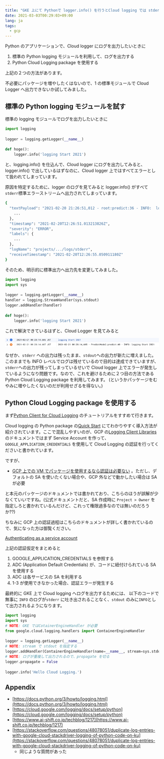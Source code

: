 ```yaml
---
title: "GKE 上にて Pythonで logger.info() を行うとCloud logging では stderr に保存され、すべてエラーになる問題への対処法"
date: 2021-03-03T00:29:03+09:00
lang: ja
tags:
  - gcp
---
```


Python のアプリケーションで、Cloud logger にログを出力したいときに

1. 標準の Python logging モジュールを利用して、ログを出力する
2. Python Cloud Logging package を使用する

上記の２つの方法があります。

不必要にパッケージを増やしたくはないので、1 の標準モジュールで Cloud Logger へ出力できないか試してみました。

## 標準の Python logging モジュールを試す

標準の logging モジュールでログを出力したいときに

```python
import logging

logger = logging.getLogger(__name__)

def hoge():
	logger.info('logging Start 2021')
```

と、logging.info() を仕込んで、Cloud logger にログを出力してみると、logger.info() で出しているはずなのに、Cloud logger 上ではすべてエラーとして扱われてしまっています。

原因を特定するために、logger のログを見てみると logger.info() がすべて `stderr`標準エラーストリームへ出力されてしまっています。

```bash
{
  "textPayload": "2021-02-20 21:26:51,012 - root:predict:36 - INFO:  logging Start\n",
	...
  },
  "timestamp": "2021-02-20T12:26:51.013213826Z",
  "severity": "ERROR",
  "labels": {
	...
  },
  "logName": "projects/.../logs/stderr",
  "receiveTimestamp": "2021-02-20T12:26:55.050911180Z"
}
```

そのため、明示的に標準出力へ出力先を変更してみました。

```python
import logging
import sys

logger = logging.getLogger(__name__)
handler = logging.StreamHandler(sys.stdout)
logger.addHandler(handler)

def hoge():
	logger.info('logging Start 2021')
```

これで解決できているはずと、Cloud Logger を見てみると

![Cloud logging duplicate log in stderr and stdout](/posts/2021-03-03/images/clooudlogging_stderr.png)

なぜか、`stderr` への出力は残ったまま、`stdout`への出力が新たに増えました。このままでも INFO レベルでログは残せているので目的は達成できていますが、`stderr`への出力が残ってしまっているせいで Cloud logger 上でエラーが発生しているようになり問題です。なので、これを避けるために２つ目の方法である Python Cloud Logging package を利用してみます。 (というかパッケージをむやみに増やしたくないのだが利用せざるを得ない。)

## Python Cloud Logging package を使用する

まず[Python Client for Cloud Logging](https://github.com/googleapis/python-logging) のチュートリアルをすすめて行きます。

Cloud logging の Python package の[Quick Start](https://github.com/googleapis/python-logging#quick-start) にてわかりやすく導入方法が紹介されています。ここで混乱しやすいのが、GCP の[Logging Client Libraries](https://cloud.google.com/logging/docs/reference/libraries#cloud-console) のドキュメントではまず Service Account を作って、`GOOGLE_APPLICATION_CREDENTIALS` を使用して Cloud Logging の認証を行ってくださいと書かれています。

ですが、

- [GCP 上での VM でパッケージを使用するなら認証は必要ない](https://googleapis.dev/python/google-api-core/latest/auth.html) 。ただし、デフォルトの SA を使いたくない場合や、GCP 外などで動かしたい場合は SA が必要

と本元のパッケージのドキュメントでは書かれており、こちらのほうが誤解が少なくていいですね。(公式ドキュメントだと、SA 作成時に `Project > Owner` を指定しろと書かれているんだけど、これって権限過多なのでは無いのだろうか??)

ちなみに GCP 上の認証過程はこちらのドキュメントが詳しく書かれているので、気になった方は御覧ください。

[Authenticating as a service account](https://cloud.google.com/docs/authentication/production)

上記の認証仮定をまとめると

1. GOOGLE_APPLICATION_CREDENTIALS を参照する
2. ADC (Application Default Credentials) が、コードに紐付けられている SA を使用する
3. ADC は各サービスの SA を利用する
4. 1-3 が使用できなかった場合、認証エラーが発生する

最終的に GKE 上で Cloud logging へログを出力するためには、
以下のコードで無事に `INFO` のログが`stderr` に吐き出されることなく、`stdout` のみに`INFO`として出力されるようになります。

```python
import logging
import sys
# NOTE: GKE ではCotainerEngineHandler が必要
from google.cloud.logging.handlers import ContainerEngineHandler

logger = logging.getLogger(__name__)
# NOTE: stream で stdout を指定する
logger.addHandler(ContainerEngineHandler(name=__name__, stream=sys.stdout))
# NOTE: ログが重複して出力されるので、propagate を切る
logger.propagate = False

logger.info('Hello Cloud Logging.')
```

## Appendix

- [https://docs.python.org/3/howto/logging.html](https://docs.python.org/3/howto/logging.html)
- [https://cloud.google.com/logging/docs/setup/python](https://cloud.google.com/logging/docs/setup/python)
- [https://www.ai-shift.co.jp/techblog/1217](https://www.ai-shift.co.jp/techblog/1217)
- [https://stackoverflow.com/questions/48078051/duplicate-log-entries-with-google-cloud-stackdriver-logging-of-python-code-on-ku](https://stackoverflow.com/questions/48078051/duplicate-log-entries-with-google-cloud-stackdriver-logging-of-python-code-on-ku)
  - 同じような質問があった
